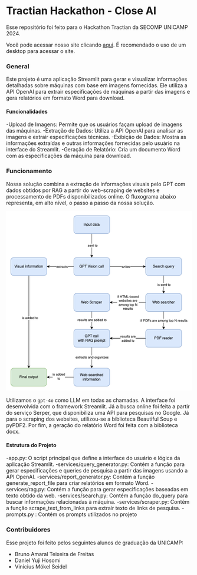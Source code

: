# Tractian Hackathon - Close AI

Esse repositório foi feito para o Hackathon Tractian da SECOMP UNICAMP 2024.

Você pode acessar nosso site clicando [aqui](https://tractianhackathon.streamlit.app/). É recomendado o uso de um desktop para acessar o site.

### General

Este projeto é uma aplicação Streamlit para gerar e visualizar informações detalhadas sobre máquinas com base em imagens fornecidas. Ele utiliza a API OpenAI para extrair especificações de máquinas a partir das imagens e gera relatórios em formato Word para download.

#### Funcionalidades 

-Upload de Imagens: Permite que os usuários façam upload de imagens das máquinas.
-Extração de Dados: Utiliza a API OpenAI para analisar as imagens e extrair especificações técnicas.
-Exibição de Dados: Mostra as informações extraídas e outras informações fornecidas pelo usuário na interface do Streamlit.
-Geração de Relatório: Cria um documento Word com as especificações da máquina para download.

### Funcionamento

Nossa solução combina a extração de informações visuais pelo GPT com dados obtidos por RAG a partir do web-scraping de websites e processamento de PDFs disponibilizados online. O fluxograma abaixo representa, em alto nível, o passo a passo da nossa solução.

![Fluxogram](/images/diagram_hackathon.png)

Utilizamos o ```gpt-4o``` como LLM em todas as chamadas. A interface foi desenvolvida com o framework Streamlit. Já a busca online foi feita a partir do serviço Serper, que disponibiliza uma API para pesquisas no Google. Já para o scraping dos websites, utilizou-se a biblioteca Beautiful Soup e pyPDF2. Por fim, a geração do relatório Word foi feita com a biblioteca docx.

#### Estrutura do Projeto
-app.py: O script principal que define a interface do usuário e lógica da aplicação Streamlit.
-services/query_generator.py: Contém a função para gerar especificações e queries de pesquisa a partir das imagens usando a API OpenAI.
-services/report_generator.py: Contém a função generate_report_file para criar relatórios em formato Word.
-services/rag.py: Contém a função para gerar especificações baseadas em texto obtido da web.
-services/search.py: Contém a função do_query para buscar informações relacionadas à máquina.
-services/scraper.py: Contém a função scrape_text_from_links para extrair texto de links de pesquisa.
-prompts.py : Contém os prompts utilizados no projeto

### Contribuidores

Esse projeto foi feito pelos seguintes alunos de graduação da UNICAMP:

- Bruno Amaral Teixeira de Freitas
- Daniel Yuji Hosomi
- Vinicius Mókel Seidel